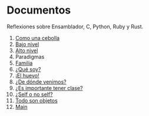 
# Documentos

Reflexiones sobre Ensamblador, C, Python, Ruby y Rust.

1. [Como una cebolla](01-cebolla.md)
2. [Bajo nivel](02-bajo_nivel.md)
3. [Alto nivel](03-alto_nivel.md)
4. Paradigmas
5. [Familia](05-familia.md)
6. [¿Qué soy?](06-que_soy.md)
7. [¡El huevo!](07-el_huevo.md)
8. [¿De dónde venimos?](08-de_donde_venimos.md)
9. [¿Es importante tener clase?](09-class.md)
10. [¿Self o no self?](10-self.md)
11. [Todo son objetos](11-objetos.md)
12. [Main](12-main.md)
